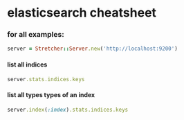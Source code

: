 # elasticsearch cheatsheet

### for all examples:

```ruby
server = Stretcher::Server.new('http://localhost:9200')
```

#### list all indices

```ruby
server.stats.indices.keys
```

#### list all types types of an index

```ruby
server.index(:index).stats.indices.keys
```
